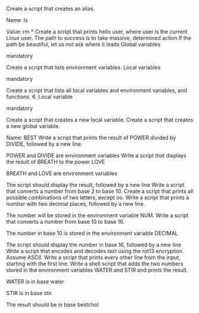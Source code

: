 Create a script that creates an alias.



Name: ls

Value: rm *
Create a script that prints hello user, where user is the current Linux user.
The path to success is to take massive, determined action
If the path be beautiful, let us not ask where it leads
Global variables

mandatory

Create a script that lists environment variables.
Local variables

mandatory

Create a script that lists all local variables and environment variables, and functions.
 6. Local variable

mandatory

Create a script that creates a new local variable.
Create a script that creates a new global variable.



Name: BEST
Write a script that prints the result of POWER divided by DIVIDE, followed by a new line.



POWER and DIVIDE are environment variables
Write a script that displays the result of BREATH to the power LOVE



BREATH and LOVE are environment variables

The script should display the result, followed by a new line
Write a script that converts a number from base 2 to base 10.
Create a script that prints all possible combinations of two letters, except oo.
Write a script that prints a number with two decimal places, followed by a new line.



The number will be stored in the environment variable NUM.
Write a script that converts a number from base 10 to base 16.



The number in base 10 is stored in the environment variable DECIMAL

The script should display the number in base 16, followed by a new line
Write a script that encodes and decodes text using the rot13 encryption. Assume ASCII.
Write a script that prints every other line from the input, starting with the first line.
Write a shell script that adds the two numbers stored in the environment variables WATER and STIR and prints the result.



WATER is in base water

STIR is in base stir.

The result should be in base bestchol

